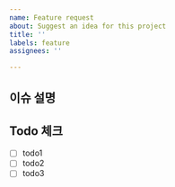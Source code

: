 ```yaml
---
name: Feature request
about: Suggest an idea for this project
title: ''
labels: feature
assignees: ''

---
```


## 이슈 설명


## Todo 체크
- [ ]  todo1
- [ ]  todo2
- [ ]  todo3
